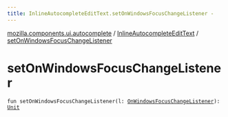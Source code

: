 ```yaml
---
title: InlineAutocompleteEditText.setOnWindowsFocusChangeListener - 
---
```


[mozilla.components.ui.autocomplete](../index.html) / [InlineAutocompleteEditText](index.html) / [setOnWindowsFocusChangeListener](./set-on-windows-focus-change-listener.html)

# setOnWindowsFocusChangeListener

`fun setOnWindowsFocusChangeListener(l: `[`OnWindowsFocusChangeListener`](../-on-windows-focus-change-listener.html)`): `[`Unit`](https://kotlinlang.org/api/latest/jvm/stdlib/kotlin/-unit/index.html)